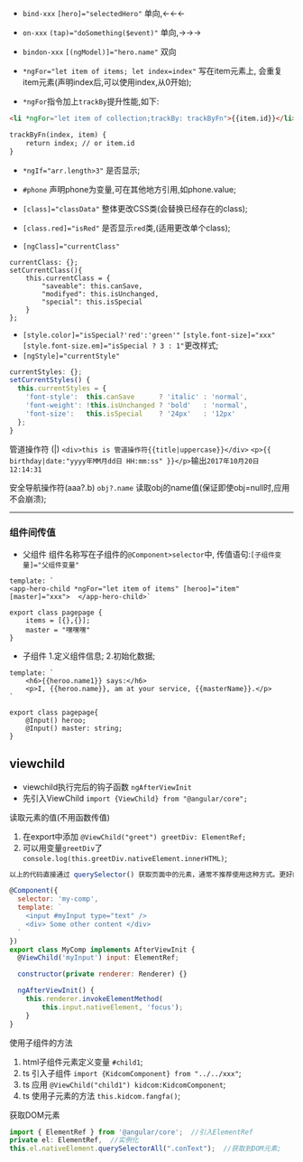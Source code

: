 * `bind-xxx` `[hero]="selectedHero"` 单向,←←←
* `on-xxx` `(tap)="doSomething($event)"` 单向,→→→
* `bindon-xxx` `[(ngModel)]="hero.name"` 双向

* `*ngFor="let item of items; let index=index"` 写在item元素上, 会重复item元素(声明index后,可以使用index,从0开始);
* `*ngFor`指令加上`trackBy`提升性能,如下:
```html
<li *ngFor="let item of collection;trackBy: trackByFn">{{item.id}}</li>

trackByFn(index, item) {
    return index; // or item.id
}
```
* `*ngIf="arr.length>3"` 是否显示;
* `#phone` 声明phone为变量,可在其他地方引用,如phone.value;

* `[class]="classData"` 整体更改CSS类(会替换已经存在的class);
* `[class.red]="isRed"` 是否显示`red`类,(适用更改单个class);
* `[ngClass]="currentClass"`
```
currentClass: {};
setCurrentClass(){
    this.currentClass = {
        "saveable": this.canSave,
        "modifyed": this.isUnchanged,
        "special": this.isSpecial
    }
};
```

* `[style.color]="isSpecial?'red':'green'"` `[style.font-size]="xxx"` `[style.font-size.em]="isSpecial ? 3 : 1"`更改样式;
* `[ngStyle]="currentStyle"`
```js
currentStyles: {};
setCurrentStyles() {
  this.currentStyles = {
    'font-style':  this.canSave      ? 'italic' : 'normal',
    'font-weight': !this.isUnchanged ? 'bold'   : 'normal',
    'font-size':   this.isSpecial    ? '24px'   : '12px'
  };
}
```

管道操作符 (|)
`<div>this is 管道操作符{{title|uppercase}}</div>`
`<p>{{ birthday|date:"yyyy年MM月dd日 HH:mm:ss" }}</p>`输出`2017年10月20日 12:14:31`

安全导航操作符(aaa?.b)
`obj?.name` 读取obj的name值(保证即使obj=null时,应用不会崩溃);

***

### 组件间传值
* 父组件
组件名称写在子组件的`@Component>selector`中, 传值语句:`[子组件变量]="父组件变量"`
```
template: `
<app-hero-child *ngFor="let item of items" [heroo]="item" [master]="xxx">  </app-hero-child>`

export class pagepage {
    items = [{},{}];
    master = "嘿嘿嘿"
}
```
* 子组件
1.定义组件信息; 2.初始化数据;
```
template: `
    <h6>{{heroo.name1}} says:</h6>
    <p>I, {{heroo.name}}, am at your service, {{masterName}}.</p>
`

export class pagepage{
    @Input() heroo;
    @Input() master: string;
}
```


## viewchild  

* viewchild执行完后的钩子函数 `ngAfterViewInit`
* 先引入ViewChild `import {ViewChild} from "@angular/core";`

读取元素的值(不用函数传值)  
1. 在export中添加 `@ViewChild("greet") greetDiv: ElementRef;`
2. 可以用变量`greetDiv`了 `console.log(this.greetDiv.nativeElement.innerHTML)`;
```js
以上的代码直接通过 querySelector() 获取页面中的元素，通常不推荐使用这种方式。更好的方案是使用 @ViewChild 和模板变量，具体示例如下：

@Component({
  selector: 'my-comp',
  template: `
    <input #myInput type="text" />
    <div> Some other content </div>
  `
})
export class MyComp implements AfterViewInit {
  @ViewChild('myInput') input: ElementRef;

  constructor(private renderer: Renderer) {}

  ngAfterViewInit() {
    this.renderer.invokeElementMethod(
        this.input.nativeElement, 'focus');
    }
}

```

使用子组件的方法
1. html子组件元素定义变量 `#child1`;
2. ts 引入子组件 `import {KidcomComponent} from "../../xxx"`;
3. ts 应用 `@ViewChild("child1") kidcom:KidcomComponent`;
4. ts 使用子元素的方法 `this.kidcom.fangfa()`;


获取DOM元素
```js
import { ElementRef } from '@angular/core';  //引入ElementRef
private el: ElementRef,  //实例化
this.el.nativeElement.querySelectorAll(".conText");  //获取到DOM元素;
```

